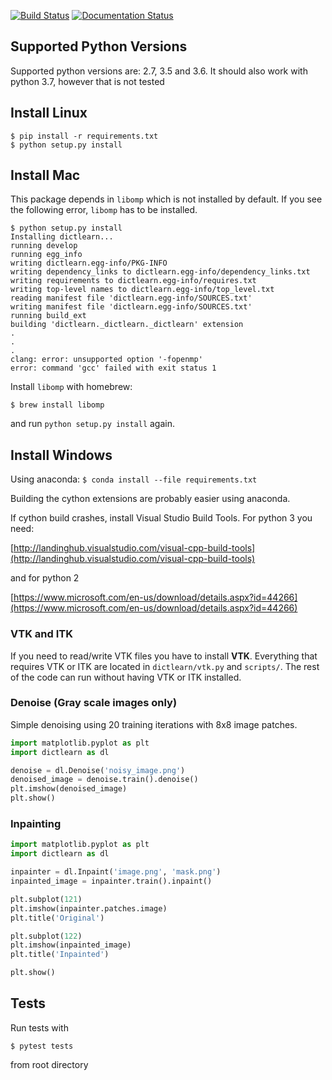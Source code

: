 [![Build Status](https://travis-ci.org/permfl/dictlearn.svg?branch=master)](https://travis-ci.org/permfl/dictlearn)
[![Documentation Status](https://readthedocs.org/projects/dictlearn/badge/?version=latest)](http://dictlearn.readthedocs.io/en/latest/?badge=latest)

## Supported Python Versions

Supported python versions are: 2.7, 3.5 and 3.6. It should also work with python 3.7, however that is not tested 

## Install Linux

```
$ pip install -r requirements.txt
$ python setup.py install
```

## Install Mac
This package depends in `libomp` which is not installed by default. If you see the following error, `libomp` has to be installed.

```
$ python setup.py install
Installing dictlearn...
running develop
running egg_info
writing dictlearn.egg-info/PKG-INFO
writing dependency_links to dictlearn.egg-info/dependency_links.txt
writing requirements to dictlearn.egg-info/requires.txt
writing top-level names to dictlearn.egg-info/top_level.txt
reading manifest file 'dictlearn.egg-info/SOURCES.txt'
writing manifest file 'dictlearn.egg-info/SOURCES.txt'
running build_ext
building 'dictlearn._dictlearn._dictlearn' extension
.
.
.
clang: error: unsupported option '-fopenmp'
error: command 'gcc' failed with exit status 1
```

Install `libomp` with homebrew:
```
$ brew install libomp
```

and run `python setup.py install` again.


## Install Windows
Using anaconda:
`$ conda install --file requirements.txt`

Building the cython extensions are probably easier using anaconda.

If cython build crashes, install Visual Studio Build Tools. For python 3 you need: 

[http://landinghub.visualstudio.com/visual-cpp-build-tools](http://landinghub.visualstudio.com/visual-cpp-build-tools) 

and for python 2 

[https://www.microsoft.com/en-us/download/details.aspx?id=44266](https://www.microsoft.com/en-us/download/details.aspx?id=44266) 


### VTK and ITK
If you need to read/write VTK files you have to install **VTK**. 
Everything that requires VTK or ITK are located in `dictlearn/vtk.py`  and `scripts/`. The rest of the code can run
without having VTK or ITK installed.


### Denoise (Gray scale images only)
Simple denoising using 20 training iterations with 8x8 image patches.
```python
import matplotlib.pyplot as plt
import dictlearn as dl

denoise = dl.Denoise('noisy_image.png')
denoised_image = denoise.train().denoise()
plt.imshow(denoised_image)
plt.show()
```

### Inpainting 
```python
import matplotlib.pyplot as plt
import dictlearn as dl

inpainter = dl.Inpaint('image.png', 'mask.png')
inpainted_image = inpainter.train().inpaint()

plt.subplot(121)
plt.imshow(inpainter.patches.image)
plt.title('Original')

plt.subplot(122)
plt.imshow(inpainted_image)
plt.title('Inpainted')

plt.show()
```

## Tests
Run tests with

`$ pytest tests`

from root directory
